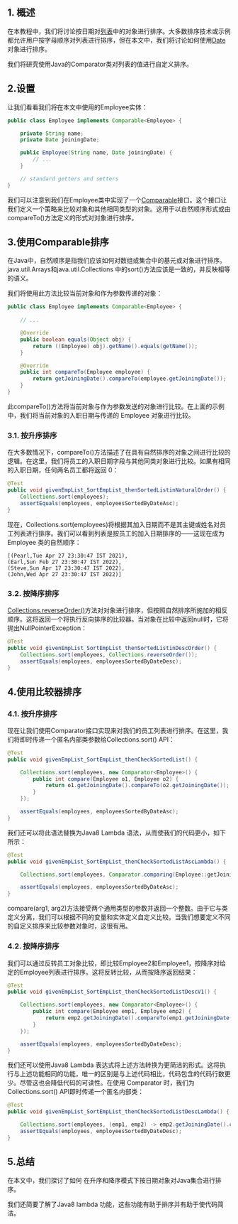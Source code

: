 ## 1. 概述

在本教程中，我们将讨论按日期对[列表](https://www.baeldung.com/java-collections)中的对象进行排序。大多数排序技术或示例都允许用户按字母顺序对列表进行排序，但在本文中，我们将讨论如何使用[Date](https://www.baeldung.com/java-8-date-time-intro)对象进行排序。

我们将研究使用Java的Comparator类对列表的值进行自定义排序。

## 2.设置

让我们看看我们将在本文中使用的Employee实体：

```java
public class Employee implements Comparable<Employee> {

    private String name;
    private Date joiningDate;

    public Employee(String name, Date joiningDate) {
        // ...
    }

    // standard getters and setters
}
```

我们可以注意到我们在Employee类中实现了一个[Comparable](https://www.baeldung.com/java-comparator-comparable)接口。这个接口让我们定义一个策略来比较对象和其他相同类型的对象。这用于以自然顺序形式或由compareTo()方法定义的形式对对象进行排序。

## 3.使用Comparable排序

在Java中，自然顺序是指我们应该如何对数组或集合中的基元或对象进行排序。java.util.Arrays和java.util.Collections 中的sort()方法应该是一致的，并反映相等的语义。

我们将使用此方法比较当前对象和作为参数传递的对象：

```java
public class Employee implements Comparable<Employee> {
    
    // ...

    @Override
    public boolean equals(Object obj) {
        return ((Employee) obj).getName().equals(getName());
    }

    @Override
    public int compareTo(Employee employee) {
        return getJoiningDate().compareTo(employee.getJoiningDate());
    }
}
```

此compareTo()方法将当前对象与作为参数发送的对象进行比较。在上面的示例中，我们将当前对象的入职日期与传递的 Employee 对象进行比较。

### 3.1. 按升序排序

在大多数情况下，compareTo()方法描述了在具有自然排序的对象之间进行比较的逻辑。在这里，我们将员工的入职日期字段与其他同类对象进行比较。如果有相同的入职日期，任何两名员工都将返回 0：

```java
@Test
public void givenEmpList_SortEmpList_thenSortedListinNaturalOrder() {
    Collections.sort(employees);
    assertEquals(employees, employeesSortedByDateAsc);
}
```

现在，Collections.sort(employees)将根据其加入日期而不是其主键或姓名对员工列表进行排序。我们可以看到列表是按员工的加入日期排序的——这现在成为Employee 类的自然顺序：

```plaintext
[(Pearl,Tue Apr 27 23:30:47 IST 2021),
(Earl,Sun Feb 27 23:30:47 IST 2022),
(Steve,Sun Apr 17 23:30:47 IST 2022),
(John,Wed Apr 27 23:30:47 IST 2022)]
```

### 3.2. 按降序排序

[Collections.reverseOrder()](https://docs.oracle.com/en/java/javase/11/docs/api/java.base/java/util/Comparator.html#reverseOrder())方法对对象进行排序，但按照自然排序所施加的相反顺序。这将返回一个将执行反向排序的比较器。当对象在比较中返回null时，它将抛出NullPointerException：

```java
@Test
public void givenEmpList_SortEmpList_thenSortedListinDescOrder() {
    Collections.sort(employees, Collections.reverseOrder());
    assertEquals(employees, employeesSortedByDateDesc);
}
```

## 4.使用比较器排序

### 4.1. 按升序排序

现在让我们使用Comparator接口实现来对我们的员工列表进行排序。在这里，我们将即时传递一个匿名内部类参数给Collections.sort() API：

```java
@Test
public void givenEmpList_SortEmpList_thenCheckSortedList() {

    Collections.sort(employees, new Comparator<Employee>() {
        public int compare(Employee o1, Employee o2) {
            return o1.getJoiningDate().compareTo(o2.getJoiningDate());
        }
    });

    assertEquals(employees, employeesSortedByDateAsc);
}
```

我们还可以将此语法替换为Java8 Lambda 语法，从而使我们的代码更小，如下所示：

```java
@Test
public void givenEmpList_SortEmpList_thenCheckSortedListAscLambda() {

    Collections.sort(employees, Comparator.comparing(Employee::getJoiningDate));

    assertEquals(employees, employeesSortedByDateAsc);
}
```

compare(arg1, arg2)方法接受两个通用类型的参数并返回一个整数。由于它与类定义分离，我们可以根据不同的变量和实体定义自定义比较。当我们想要定义不同的自定义排序来比较参数对象时，这很有用。

### 4.2. 按降序排序

我们可以通过反转员工对象比较，即比较Employee2和Employee1，按降序对给定的Employee列表进行排序。这将反转比较，从而按降序返回结果：

```java
@Test
public void givenEmpList_SortEmpList_thenCheckSortedListDescV1() {

    Collections.sort(employees, new Comparator<Employee>() {
        public int compare(Employee emp1, Employee emp2) {
            return emp2.getJoiningDate().compareTo(emp1.getJoiningDate());
        }
    });

    assertEquals(employees, employeesSortedByDateDesc);
}
```

我们还可以使用Java8 Lambda 表达式将上述方法转换为更简洁的形式。这将执行与上述功能相同的功能，唯一的区别是与上述代码相比，代码包含的代码行数更少。尽管这也会降低代码的可读性。在使用 Comparator 时，我们为Collections.sort() API即时传递一个匿名内部类：

```java
@Test
public void givenEmpList_SortEmpList_thenCheckSortedListDescLambda() {

    Collections.sort(employees, (emp1, emp2) -> emp2.getJoiningDate().compareTo(emp1.getJoiningDate()));
    assertEquals(employees, employeesSortedByDateDesc);
}
```

## 5.总结

在本文中，我们探讨了如何 在升序和降序模式下按日期对象对Java集合进行排序。

我们还简要了解了Java8 lambda 功能，这些功能有助于排序并有助于使代码简洁。